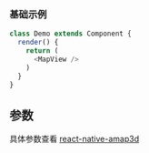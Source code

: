 <!--
title: Map 地图
sort: 1
-->


### 基础示例

<!--DemoStart--> 
```js
class Demo extends Component {
  render() {
    return (
      <MapView />
    )
  }
}
```
<!--End-->

## 参数

具体参数查看 [react-native-amap3d](https://github.com/qiuxiang/react-native-amap3d)
